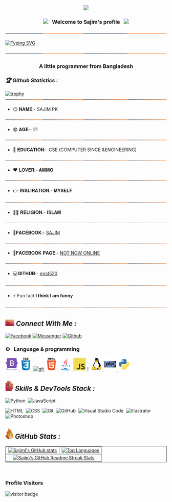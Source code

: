 <p align="center"><img src="https://img.shields.io/badge/MADE%20IN BANGLADESHI-SPAMMAR AND PROGRAMMER-green?colorA=%23ff0000&colorB=%23017e40&style=flat-square">

<h3 align="center">
  <img src="https://emoji.discord.st/emojis/768b108d-274f-4f44-a634-8477b16efce7.gif" width="25">
  &nbsp; Welcome to Sajim's profile &nbsp;
  <img src="https://emoji.discord.st/emojis/768b108d-274f-4f44-a634-8477b16efce7.gif" width="25">
</h3>

<img align="center" alt="line" src="https://github.com/DalpatRathore/dalpatrathore/blob/main/assets/images/line-1.svg">

[![Typing SVG](https://readme-typing-svg.herokuapp.com?color=%23F70B10&size=27&lines=I+am+Sajim;Thank+You+Everyone+LoveyouAll)](https://git.io/typing-svg)

</p>

<img align="center" alt="line" src="https://github.com/DalpatRathore/dalpatrathore/blob/main/assets/images/line-1.svg">

<h3 align="center">A little programmer from Bangladesh</h3>

<p align="left"> 
</i></b></h3>

<h3><b><i>🏆 Github Statistics :</i></b></h3>
<a href="https://github.com/ST-Evils"><img title="trophy" src="https://github-profile-trophy.vercel.app/?username=mrst520&theme=monokai"></a>


<img align="center" alt="line" src="https://github.com/DalpatRathore/dalpatrathore/blob/main/assets/images/line-2.svg">

- 😏 𝐍𝐀𝐌𝐄:- SAJIM PK

<img align="center" alt="line" src="https://github.com/DalpatRathore/dalpatrathore/blob/main/assets/images/line-2.svg">

- 😎 𝐀𝐆𝐄:- 21

<img align="center" alt="line" src="https://github.com/DalpatRathore/dalpatrathore/blob/main/assets/images/line-2.svg">

- 📕 𝐄𝐃𝐔𝐂𝐀𝐓𝐈𝐎𝐍:- CSE (COMPUTER SINCE &ENGINEERING)

<img align="center" alt="line" src="https://github.com/DalpatRathore/dalpatrathore/blob/main/assets/images/line-2.svg">

- ❤ 𝐋𝐎𝐕𝐄𝐑:- 𝐀𝐌𝐌𝐎

<img align="center" alt="line" src="https://github.com/DalpatRathore/dalpatrathore/blob/main/assets/images/line-2.svg">

- 👉 𝐈𝐍𝐒𝐋𝐈𝐑𝐀𝐓𝐈𝐎𝐍:- 𝐌𝐘𝐒𝐄𝐋𝐅

<img align="center" alt="line" src="https://github.com/DalpatRathore/dalpatrathore/blob/main/assets/images/line-2.svg">

- 🤲🏻 𝐑𝐄𝐋𝐈𝐆𝐈𝐎𝐍:- 𝐈𝐒𝐋𝐀𝐌

<img align="center" alt="line" src="https://github.com/DalpatRathore/dalpatrathore/blob/main/assets/images/line-2.svg">

- 📱𝐅𝐀𝐂𝐄𝐁𝐎𝐎𝐊:- [SAJIM](https://www.facebook.com/sajimpk4)

<img align="center" alt="line" src="https://github.com/DalpatRathore/dalpatrathore/blob/main/assets/images/line-2.svg">

- 📱𝐅𝐀𝐂𝐄𝐁𝐎𝐎𝐊 𝐏𝐀𝐆𝐄:- [NOT NOW ONLINE](https://www.facebook.com/sajimpk4)

<img align="center" alt="line" src="https://github.com/DalpatRathore/dalpatrathore/blob/main/assets/images/line-2.svg">

- 💻𝐆𝐈𝐓𝐇𝐔𝐁:- [mrst520](https://github.com/ST-Evils)

<img align="center" alt="line" src="https://github.com/DalpatRathore/dalpatrathore/blob/main/assets/images/line-2.svg">

- ⚡ Fun fact **I think I am funny**

<img align="center" alt="line" src="https://github.com/DalpatRathore/dalpatrathore/blob/main/assets/images/line-2.svg">

<h2><img width="28" src="https://github.com/DalpatRathore/dalpatrathore/blob/main/assets/icons/icon-contact.png" /><i> Connect With Me :</i></h2>


[![Facebook](https://img.shields.io/badge/Facebook-green?style=for-the-badge&logo=facebook)](https://fb.com/sajimpk4)
[![Messenger](https://img.shields.io/badge/Chat-Messenger-blue?style=for-the-badge&logo=messenger)](https://m.me/sajimpk4)
[![Github](https://img.shields.io/badge/Github-SAJIM-green?style=for-the-badge&logo=github)](https://github.com/ST-Evils)

### ⚙️ &nbsp; Language & programming

<p align="left"> <a href="https://getbootstrap.com" target="_blank"> <img src="https://raw.githubusercontent.com/devicons/devicon/master/icons/bootstrap/bootstrap-plain-wordmark.svg" alt="bootstrap" width="40" height="40"/> </a> <a href="https://www.w3schools.com/css/" target="_blank"> <img src="https://raw.githubusercontent.com/devicons/devicon/master/icons/css3/css3-original-wordmark.svg" alt="css3" width="40" height="40"/> </a> <a href="https://git-scm.com/" target="_blank"> <img src="https://www.vectorlogo.zone/logos/git-scm/git-scm-icon.svg" alt="git" width="40" height="40"/> </a><a href="https://www.w3.org/html/" target="_blank"> <img src="https://raw.githubusercontent.com/devicons/devicon/master/icons/html5/html5-original-wordmark.svg" alt="html5" width="40" height="40"/> </a> <a href="https://www.java.com" target="_blank"> <img src="https://raw.githubusercontent.com/devicons/devicon/master/icons/java/java-original.svg" alt="java" width="40" height="40"/> </a> <a href="https://developer.mozilla.org/en-US/docs/Web/JavaScript" target="_blank"> <img src="https://raw.githubusercontent.com/devicons/devicon/master/icons/javascript/javascript-original.svg" alt="javascript" width="40" height="40"/> </a>l <a href="https://www.linux.org/" target="_blank"> <img src="https://raw.githubusercontent.com/devicons/devicon/master/icons/linux/linux-original.svg" alt="linux" width="40" height="40"/> </a><a href="https://www.php.net" target="_blank"> <img src="https://raw.githubusercontent.com/devicons/devicon/master/icons/php/php-original.svg" alt="php" width="40" height="40"/> </a> <a href="https://www.python.org" target="_blank"> <img src="https://raw.githubusercontent.com/devicons/devicon/master/icons/python/python-original.svg" alt="python" width="40" height="40"/> </a> </p>

<h2><img width="25" src="https://github.com/DalpatRathore/dalpatrathore/blob/main/assets/icons/icon-skills.png" /><i> Skills & DevTools Stack :</i></h2>

![Python](https://img.shields.io/badge/-Python-05122A?style=flat&logo=python)&nbsp;
![JavaScript](https://img.shields.io/badge/-JavaScript-05122A?style=flat&logo=javascript)&nbsp;

![HTML](https://img.shields.io/badge/-HTML-05122A?style=flat&logo=HTML5)&nbsp;
![CSS](https://img.shields.io/badge/-CSS-05122A?style=flat&logo=CSS3&logoColor=1572B6)&nbsp;
![Git](https://img.shields.io/badge/-Git-05122A?style=flat&logo=git)&nbsp;
![GitHub](https://img.shields.io/badge/-GitHub-05122A?style=flat&logo=github)&nbsp;
![Visual Studio Code](https://img.shields.io/badge/-Visual%20Studio%20Code-05122A?style=flat&logo=visual-studio-code&logoColor=007ACC)&nbsp;
![Illustrator](https://img.shields.io/badge/-Illustrator-05122A?style=flat&logo=adobe-illustrator)&nbsp;
![Photoshop](https://img.shields.io/badge/-Photoshop-05122A?style=flat&logo=adobe-photoshop)&nbsp;
<h2> <img width="25" src="https://github.com/DalpatRathore/dalpatrathore/blob/main/assets/icons/icon-stats.png" /><i> GitHub Stats :</i></h2>

<table border="1">
  <tr>
    <td valign="top"><a href="https://github.com/ST-Evils/github-readme-stats"> <img src="https://github-readme-stats.vercel.app/api?username=ST-Evils&count_private=true&show_icons=true&icon_color=FFA500&title_color=f4791f&bg_color=0,03071e,0F2027,03071e&text_color=abcdef&border_radius=10" alt ="Sajiml's GitHub stats"/></td> </a>
    <td valign="top"> <a href="https://github.com/ST-Evils/github-readme-stats"> <img src="https://github-readme-stats.vercel.app/api/top-langs/?username=ST-Evils&layout=compact&langs_count=10" alt ="Top Languages"/></td>
    </a>
  </tr>
   <tr>
    <td colspan="2" align="center"> <a href="https://git.io/streak-stats"> <img src="http://github-readme-streak-stats.herokuapp.com?user=ST-Evils&hide_border=true&background=f6f8fa&stroke=001427&ring=e36414&fire=e36414&currStreakNum=03045e&sideNums=03045e&currStreakLabel=03045e&sideLabels=240046&dates=fb5607&date_format=j%20M%5B%20Y%5D" alt ="Sajim's GitHub Readme Streak Stats"/> </a>  </td> 
    
  </tr>
</table>
<br>

### Profile Visitors

![visitor badge](https://visitor-badge.glitch.me/badge?page_id=ST-Evils.visitor-badge&left_color=blue&right_color=yellow)
<br />
